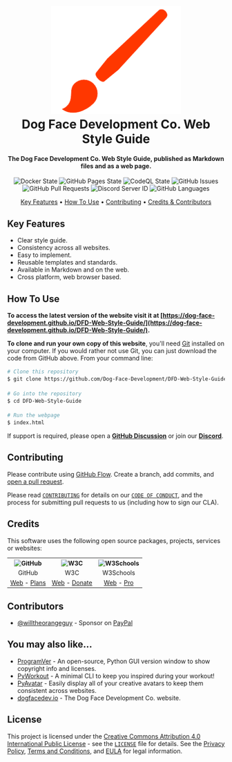 <!-- Logo -->
<h1 align="center">
  <img src="https://github.com/Dog-Face-Development/DFD-Web-Style-Guide/blob/master/docs/images/logo.png" height="250px" width="300px" alt="Web Style Guide">
  <br>
  Dog Face Development Co. Web Style Guide
</h1>

<!-- Copy -->
<h4 align="center">The Dog Face Development Co. Web Style Guide, published as Markdown files and as a web page.</h4>

<!-- Badges -->
<div align="center">
  <!-- Stability -->
  <img alt="Docker State" src="https://github.com/Dog-Face-Development/DFD-Web-Style-Guide/actions/workflows/docker-publish.yml/badge.svg">
  <!-- Stability -->
  <img alt="GitHub Pages State" src="https://github.com/Dog-Face-Development/DFD-Web-Style-Guide/actions/workflows/pages-build-deployment.yml/badge.svg">
  <!-- CodeQL -->
  <img alt="CodeQL State" src="https://github.com/Dog-Face-Development/DFD-Web-Style-Guide/actions/workflows/codeql-analysis.yml/badge.svg">
  <!-- Issues -->
  <img alt="GitHub Issues" src="https://img.shields.io/github/issues/Dog-Face-Development/DFD-Web-Style-Guide">
  <!-- Pull Requests -->
  <img alt="GitHub Pull Requests" src="https://img.shields.io/github/issues-pr/Dog-Face-Development/DFD-Web-Style-Guide">
  <!-- Discord -->
  <img alt="Discord Server ID" src="https://img.shields.io/discord/1016106655450140783">
  <!-- Language Count -->
  <img alt="GitHub Languages" src="https://img.shields.io/github/languages/count/Dog-Face-Development/DFD-Web-Style-Guide">
</div>

<!-- Navigation -->
<p align="center">
  <a href="#key-features">Key Features</a> •
  <a href="#how-to-use">How To Use</a> •
  <a href="#contributing">Contributing</a> •
  <a href="#credits">Credits & Contributors</a>
</p>

## Key Features

* Clear style guide.
* Consistency across all websites.
* Easy to implement.
* Reusable templates and standards.
* Available in Markdown and on the web.
* Cross platform, web browser based.

## How To Use

**To access the latest version of the website visit it at [https://dog-face-development.github.io/DFD-Web-Style-Guide/](https://dog-face-development.github.io/DFD-Web-Style-Guide/).**

**To clone and run your own copy of this website**, you'll need [Git](https://git-scm.com/downloads) installed on your computer. If you would rather not use Git, you can just download the code from GitHub above. From your command line:

```bash
# Clone this repository
$ git clone https://github.com/Dog-Face-Development/DFD-Web-Style-Guide.git

# Go into the repository
$ cd DFD-Web-Style-Guide

# Run the webpage
$ index.html
```

If support is required, please open a **[GitHub Discussion](https://github.com/Dog-Face-Development/DFD-Web-Style-Guide/discussions)** or join our **[Discord](https://discord.gg/73azSgcNYt)**.

## Contributing

Please contribute using [GitHub Flow](https://guides.github.com/introduction/flow). Create a branch, add commits, and [open a pull request](https://github.com/Dog-Face-Development/DFD-Web-Style-Guide/compare).

Please read [`CONTRIBUTING`](CONTRIBUTING.md) for details on our [`CODE OF CONDUCT`](CODE_OF_CONDUCT.md), and the process for submitting pull requests to us (including how to sign our CLA).

## Credits

This software uses the following open source packages, projects, services or websites:

<!-- Credits Table -->
<table>
  <tr>
    <th align="center"><img src="https://applets.imgix.net/https%3A%2F%2Fassets.ifttt.com%2Fimages%2Fchannels%2F2107379463%2Ficons%2Fmonochrome_large.png?w=240&h=240&s=8a19bbc158996d098e2fb18310ba7f33" width="150" height="150" alt="GitHub"/></th>
    <th align="center"><img src="https://pbs.twimg.com/profile_images/1069553420854591489/stZUQMcC_400x400.jpg" width="150" height="150" alt="W3C"/></th>
    <th align="center"><img src="https://videos.w3schools.com/files/images/w3schools_logo_500_04AA6D.png" width="150" height="150" alt="W3Schools"/></th>
  </tr>
  <tr>
    <td align="center">GitHub</td>
    <td align="center">W3C</td>
    <td align="center">W3Schools</td>
  </tr>
  <tr>
    <td align="center"><a href="https://github.com/">Web</a> - <a href="https://github.com/pricing">Plans</a></td>
    <td align="center"><a href="https://www.w3.org">Web</a> - <a href="https://www.w3.org/support/">Donate</a></td>
    <td align="center"><a href="https://www.w3schools.com">Web</a> - <a href="https://www.w3schools.com/pro/index.php">Pro</a></td>
</table>

## Contributors

* [@willtheorangeguy](https://github.com/willtheorangeguy) - Sponsor on [PayPal](https://paypal.me/wvdg44?country.x=CA&locale.x=en_US)

## You may also like...

* [ProgramVer](https://github.com/Dog-Face-Development/ProgramVer) - An open-source, Python GUI version window to show copyright info and licenses.
* [PyWorkout](https://github.com/Dog-Face-Development/PyWorkout) - A minimal CLI to keep you inspired during your workout!
* [PyAvatar](https://github.com/Dog-Face-Development/PyAvatar) - Easily display all of your creative avatars to keep them consistent across websites.
* [dogfacedev.io](https://github.com/Dog-Face-Development/dogfacedev.io) - The Dog Face Development Co. website.

## License

This project is licensed under the [Creative Commons Attribution 4.0 International Public License](https://creativecommons.org/licenses/by/4.0/) - see the [`LICENSE`](LICENSE.md) file for details. See the [Privacy Policy](https://github.com/Dog-Face-Development/DFD-Web-Style-Guide/blob/master/docs/legal/PRIVACY.md), [Terms and Conditions](https://github.com/Dog-Face-Development/DFD-Web-Style-Guide/blob/master/docs/legal/TERMS.md), and [EULA](https://github.com/Dog-Face-Development/DFD-Web-Style-Guide/blob/master/docs/legal/EULA.md) for legal information.
